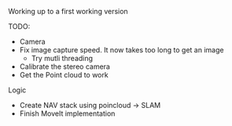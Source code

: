 Working up to a first working version

TODO:
- Camera
 - Fix image capture speed. It now takes too long to get an image
    - Try mutli threading
 - Calibrate the stereo camera
 - Get the Point cloud to work

Logic
 - Create NAV stack using poincloud -> SLAM
 - Finish MoveIt implementation